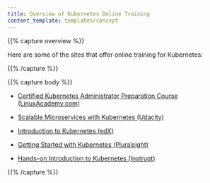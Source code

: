 ```yaml
---
title: Overview of Kubernetes Online Training
content_template: templates/concept
---
```


{{% capture overview %}}

Here are some of the sites that offer online training for Kubernetes:

{{% /capture %}}

{{% capture body %}}

* [Certified Kubernetes Administrator Preparation Course (LinuxAcademy.com)](https://linuxacademy.com/linux/training/course/name/certified-kubernetes-administrator-preparation-course)

* [Scalable Microservices with Kubernetes (Udacity)](https://www.udacity.com/course/scalable-microservices-with-kubernetes--ud615)

* [Introduction to Kubernetes (edX)](https://www.edx.org/course/introduction-kubernetes-linuxfoundationx-lfs158x)

* [Getting Started with Kubernetes (Pluralsight)](https://www.pluralsight.com/courses/getting-started-kubernetes)

* [Hands-on Introduction to Kubernetes (Instruqt)](https://play.instruqt.com/public/topics/getting-started-with-kubernetes)

{{% /capture %}}




